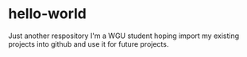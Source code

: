 # hello-world
Just another respository
I'm a WGU student hoping import my existing projects into github and use it for future projects.
